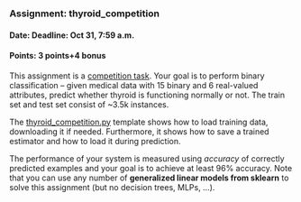 ### Assignment: thyroid_competition
#### Date: Deadline: Oct 31, 7:59 a.m.
#### Points: 3 points+4 bonus

This assignment is a [competition task](https://ufal.mff.cuni.cz/courses/npfl129/2324-winter#competitions). Your goal
is to perform binary classification – given medical data with 15 binary and
6 real-valued attributes, predict whether thyroid is functioning normally or not.
The train set and test set consist of ~3.5k instances.

The [thyroid_competition.py](https://github.com/ufal/npfl129/tree/master/labs/03/thyroid_competition.py)
template shows how to load training data, downloading it if needed.
Furthermore, it shows how to save a trained estimator and how to load it during
prediction.

The performance of your system is measured using _accuracy_ of correctly
predicted examples and your goal is to achieve at least 96% accuracy.
Note that you can use any number of **generalized linear models from sklearn**
to solve this assignment (but no decision trees, MLPs, …).
